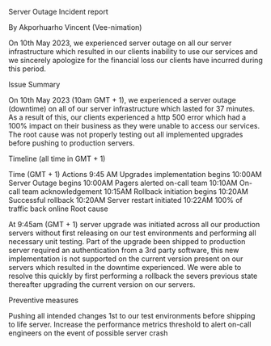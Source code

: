 Server Outage Incident report

By Akporhuarho Vincent (Vee-nimation)


On 10th May 2023, we experienced server outage on all our server infrastructure which resulted in our clients inability to use our services and we sincerely apologize for the financial loss our clients have incurred during this period.

Issue Summary



On 10th May 2023 (10am GMT + 1), we experienced a server outage (downtime) on all of our server infrastructure which lasted for 37 minutes. As a result of this, our clients experienced a http 500 error which had a 100% impact on their business as they were unable to access our services. The root cause was not properly testing out all implemented upgrades before pushing to production servers.

Timeline (all time in GMT + 1)



Time (GMT + 1)	Actions
9:45 AM	Upgrades implementation begins
10:00AM	Server Outage begins
10:00AM	Pagers alerted on-call team
10:10AM	On-call team acknowledgement
10:15AM	Rollback initiation begins
10:20AM	Successful rollback
10:20AM	Server restart initiated
10:22AM	100% of traffic back online
Root cause



At 9:45am (GMT + 1) server upgrade was initiated across all our production servers without first releasing on our test environments and performing all necessary unit testing. Part of the upgrade been shipped to production server required an authentication from a 3rd party software, this new implementation is not supported on the current version present on our servers which resulted in the downtime experienced. We were able to resolve this quickly by first performing a rollback the severs previous state thereafter upgrading the current version on our servers.

Preventive measures



Pushing all intended changes 1st to our test environments before shipping to life server.
Increase the performance metrics threshold to alert on-call engineers on the event of possible server crash
